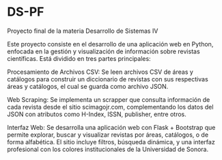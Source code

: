 # DS-PF
Proyecto final de la materia Desarrollo de Sistemas IV

Este proyecto consiste en el desarrollo de una aplicación web en Python, enfocada en la gestión y visualización de información sobre revistas científicas. Está dividido en tres partes principales:

Procesamiento de Archivos CSV: Se leen archivos CSV de áreas y catálogos para construir un diccionario de revistas con sus respectivas áreas y catálogos, el cual se guarda como archivo JSON.

Web Scraping: Se implementa un scrapper que consulta información de cada revista desde el sitio scimagojr.com, complementando los datos del JSON con atributos como H-Index, ISSN, publisher, entre otros.

Interfaz Web: Se desarrolla una aplicación web con Flask + Bootstrap que permite explorar, buscar y visualizar revistas por áreas, catálogos, o de forma alfabética. El sitio incluye filtros, búsqueda dinámica, y una interfaz profesional con los colores institucionales de la Universidad de Sonora.
